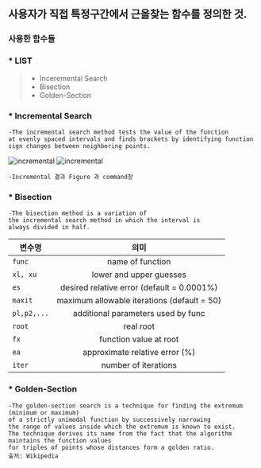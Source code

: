 ## 사용자가 직접 특정구간에서 근을찾는 함수를 정의한 것.

### 사용한 함수들

### * LIST
> * Inceremental Search
> * Bisection
> * Golden-Section

### * Incremental Search
    -The incremental search method tests the value of the function
    at evenly spaced intervals and finds brackets by identifying function
    sign changes between neighboring points.


![incremental](https://user-images.githubusercontent.com/44973398/48905932-353d6d00-eea6-11e8-8231-63917b283b77.PNG)
![incremental](https://user-images.githubusercontent.com/44973398/48905933-353d6d00-eea6-11e8-96e9-fd1bd090f500.PNG)

    -Incremental 결과 Figure 과 command창 

### * Bisection
    -The bisection method is a variation of
    the incremental search method in which the interval is
    always divided in half.
 변수명 | 의미 |
 ---|:---:
`func` |  name of function
`xl, xu` | lower and upper guesses
`es` | desired relative error (default = 0.0001%)
`maxit` | maximum allowable iterations (default = 50) 
`pl,p2,...` | additional parameters used by func
`root` | real root
`fx` | function value at root
`ea` | approximate relative error (%)
`iter` | number of iterations
    
### * Golden-Section
    -The golden-section search is a technique for finding the extremum (minimum or maximum)
    of a strictly unimodal function by successively narrowing 
    the range of values inside which the extremum is known to exist. 
    The technique derives its name from the fact that the algorithm maintains the function values
    for triples of points whose distances form a golden ratio.
    출처: Wikipedia
 

